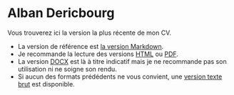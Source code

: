 Alban Dericbourg
================

Vous trouverez ici la version la plus récente de mon CV.

 * La version de référence est [la version Markdown](dericbourg_alban_cv.md).
 * Je recommande la lecture des versions [HTML](dericbourg_alban_cv.html) ou [PDF](dericbourg_alban_cv.pdf?raw=true).
 * La version [DOCX](dericbourg_alban_cv.docx) est là à titre indicatif mais je ne recommande pas son utilisation ni ne soigne son rendu. 
 * Si aucun des formats prédédents ne vous convient, une [version texte brut](dericbourg_alban_cv.txt?raw=true) est disponible.
